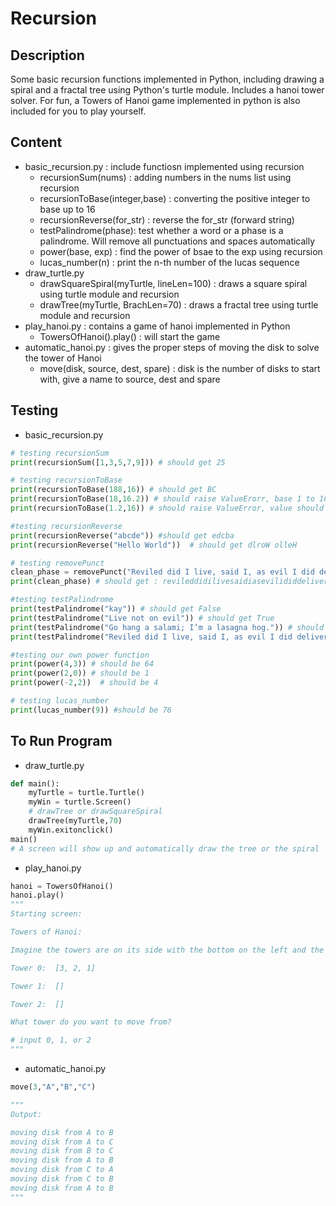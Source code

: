 # Recursion
## Description
Some basic recursion functions implemented in Python, including drawing a spiral and a fractal tree using Python's turtle module. Includes a hanoi tower solver. For fun, a Towers of Hanoi game implemented in python is also included for you to play yourself.
## Content
* basic_recursion.py : include functiosn implemented using recursion
    * recursionSum(nums) : adding numbers in the nums list using recursion
    * recursionToBase(integer,base) : converting the positive integer to base up to 16
    * recursionReverse(for_str) : reverse the for_str (forward string)
    * testPalindrome(phase): test whether a word or a phase is a palindrome. Will remove all punctuations and spaces automatically
    * power(base, exp) : find the power of bsae to the exp using recursion
    * lucas_number(n) : print the n-th number of the lucas sequence
* draw_turtle.py
    * drawSquareSpiral(myTurtle, lineLen=100) : draws a square spiral using turtle module and recursion
    * drawTree(myTurtle, BrachLen=70) : draws a fractal tree using turtle module and recursion
* play_hanoi.py : contains a game of hanoi implemented in Python
    * TowersOfHanoi().play() : will start the game
* automatic_hanoi.py : gives the proper steps of moving the disk to solve the tower of Hanoi
    * move(disk, source, dest, spare) : disk is the number of disks to start with, give a name to source, dest and spare

## Testing
* basic_recursion.py
```python
# testing recursionSum
print(recursionSum([1,3,5,7,9])) # should get 25

# testing recursionToBase
print(recursionToBase(188,16)) # should get BC
print(recursionToBase(18,16.2)) # should raise ValueErorr, base 1 to 16, integers only
print(recursionToBase(1.2,16)) # should raise ValueError, value should be positive integer only

#testing recursionReverse
print(recursionReverse("abcde")) #should get edcba
print(recursionReverse("Hello World"))  # should get dlroW olleH

# testing removePunct
clean_phase = removePunct("Reviled did I live, said I, as evil I did deliver.")
print(clean_phase) # should get : revileddidilivesaidiasevilididdeliver

#testing testPalindrome
print(testPalindrome("kay")) # should get False
print(testPalindrome("Live not on evil")) # should get True
print(testPalindrome("Go hang a salami; I’m a lasagna hog.")) # should get True
print(testPalindrome("Reviled did I live, said I, as evil I did deliver")) # should get True

#testing our own power function
print(power(4,3)) # should be 64
print(power(2,0)) # should be 1
print(power(-2,2))  # should be 4

# testing lucas_number
print(lucas_number(9)) #should be 76
```
## To Run Program
* draw_turtle.py
```python
def main():
    myTurtle = turtle.Turtle()
    myWin = turtle.Screen()
    # drawTree or drawSquareSpiral
    drawTree(myTurtle,70)
    myWin.exitonclick()
main()
# A screen will show up and automatically draw the tree or the spiral
```

* play_hanoi.py
```python
hanoi = TowersOfHanoi()
hanoi.play()
"""
Starting screen:

Towers of Hanoi: 

Imagine the towers are on its side with the bottom on the left and the top on the right

Tower 0:  [3, 2, 1]

Tower 1:  []

Tower 2:  []

What tower do you want to move from?

# input 0, 1, or 2
"""
```

* automatic_hanoi.py
```python
move(3,"A","B","C")

"""
Output:

moving disk from A to B
moving disk from A to C
moving disk from B to C
moving disk from A to B
moving disk from C to A
moving disk from C to B
moving disk from A to B
"""
```